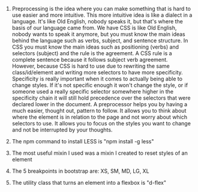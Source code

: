 1) Preprocessing is the idea where you can make something that is hard to use easier and more intuitive. This more intuitive idea is like a dialect in a language. It's like Old English, nobody speaks it, but that's where the basis of our language came from. We have CSS is like Old English, nobody wants to speak it anymore, but you must know the main ideas behind the language such as verbs, subject, and sentence structure. In CSS you must know the main ideas such as positioning (verbs) and selectors (subject) and the rule is the agreement. A CSS rule is a complete sentence because it follows subject verb agreement. However, because CSS is hard to use due to rewriting the same class/id/element and writing more selectors to have more specificity. Specificity is really important when it comes to actually being able to change styles. If it's not specific enough it won't change the style, or if someone used a really specific selector somewhere higher in the specificity chain it will still hold precedence over the selectors that were declared lower in the document. A preprocessor helps you by having a much easier, thought out, pattern to follow. It allows you to think about where the element is in relation to the page and not worry about which selectors to use. It allows you to focus on the styles you want to change and not be interrupted by your thoughts.

2) The npm command to install LESS is "npm install -g less"

3) The most useful mixin I used was a mixin I created to reset styles of an element

4) The 5 breakpoints in bootstrap are: XS, SM, MD, LG, XL

5) The utility class that turns an element into a flexbox is "d-flex"